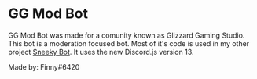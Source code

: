 # GG Mod Bot
GG Mod Bot was made for a comunity known as Glizzard Gaming Studio. This bot is a moderation focused bot. Most of it's code is used in my other project [Sneeky Bot](https://github.com/FinnyMarigold58/Sneeky). It uses the new Discord.js version 13.

Made by: Finny#6420
